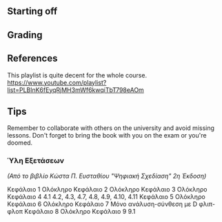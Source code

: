 ## Starting off

## Grading

## References

This playlist is quite decent for the whole course.
https://www.youtube.com/playlist?list=PLBlnK6fEyqRjMH3mWf6kwqiTbT798eAOm

## Tips

Remember to collaborate with others on the university and avoid missing lessons.
Don't forget to bring the book with you on the exam or you're doomed.

### Ύλη Εξετάσεων
*(Από το βιβλίο Κώστα Π. Ευσταθίου "Ψηφιακή Σχεδίαση" 2η Έκδοση)*

Κεφάλαιο 1 Ολόκληρο
Κεφάλαιο 2 Ολόκληρο
Κεφάλαιο 3 Ολόκληρο
Κεφάλαιο 4 4.1 4.2, 4.3, 4.7, 4.8, 4.9, 4.10, 4.11
Κεφάλαιο 5 Ολόκληρο
Κεφάλαιο 6 Ολόκληρο
Κεφάλαιο 7 Μόνο ανάλυση-σύνθεση με D φλιπ-φλοπ
Κεφάλαιο 8 Ολόκληρο
Κεφάλαιο 9 9.1